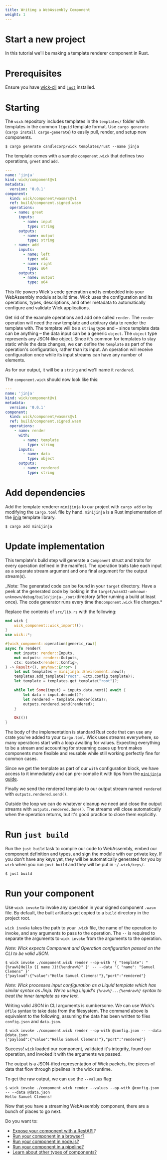 ```yaml
---
title: Writing a WebAssembly Component
weight: 1
---
```


# Start a new project

In this tutorial we'll be making a template renderer component in Rust.

# Prerequisites

Ensure you have [wick-cli](https://candle.dev/docs/wick/getting-started/installation/) and [`just`](https://github.com/casey/just#installation) installed.

# Starting

The `wick` repository includes templates in the `templates/` folder with templates in the common `liquid` template format. Use `cargo generate` (`cargo install cargo-generate`) to easily pull, render, and setup new components.

```console
$ cargo generate candlecorp/wick templates/rust --name jinja
```

The template comes with a sample `component.wick` that defines two operations, `greet` and `add`.

```yaml
---
name: 'jinja'
kind: wick/component@v1
metadata:
  version: '0.0.1'
component:
  kind: wick/component/wasmrs@v1
  ref: build/component.signed.wasm
  operations:
    - name: greet
      inputs:
        - name: input
          type: string
      outputs:
        - name: output
          type: string
    - name: add
      inputs:
        - name: left
          type: u64
        - name: right
          type: u64
      outputs:
        - name: output
          type: u64
```

This file powers Wick's code generation and is embedded into your WebAssembly module at build time. Wick uses the configuration and its operations, types, descriptions, and other metadata to automatically configure and validate Wick applications.

Get rid of the example operations and add one called `render`. The `render` operation will need the raw template and arbitrary data to render the template with. The template will be a `string` type and – since template data can be anything – the data input can be a generic `object`. The `object` type represents any JSON-like object. Since it's common for templates to stay static while the data changes, we can define the `template` as part of the operation's configuration, rather than its input. An operation will receive configuration once while its input streams can have any number of elements.

As for our output, it will be a `string` and we'll name it `rendered`.

The `component.wick` should now look like this:

```yaml
---
name: 'jinja'
kind: wick/component@v1
metadata:
  version: '0.0.1'
component:
  kind: wick/component/wasmrs@v1
  ref: build/component.signed.wasm
  operations:
    - name: render
      with:
        - name: template
          type: string
      inputs:
        - name: data
          type: object
      outputs:
        - name: rendered
          type: string
```

# Add dependencies

Add the template renderer `minijinja` to our project with `cargo add` or by modifying the `Cargo.toml` file by hand. `minijinja` is a Rust implementation of the [jinja](https://jinja.palletsprojects.com/en/3.1.x/) template library.

```console
$ cargo add minijinja
```

# Update implementation

This template's build step will generate a `Component` struct and traits for every operation defined in the manifest. The operation traits take each input as a separate stream argument and one final argument for the output stream(s).

_Note: The generated code can be found in your `target` directory. Have a peek at the generated code by looking in the `target/wasm32-unknown-unknown/debug/build/jinja-_/out/`directory (after running a build at least once). The code generator runs every time the`component.wick` file changes.\*

Replace the contents of `src/lib.rs` with the following:

```rs
mod wick {
    wick_component::wick_import!();
}
use wick::*;

#[wick_component::operation(generic_raw)]
async fn render(
    mut inputs: render::Inputs,
    mut outputs: render::Outputs,
    ctx: Context<render::Config>,
) -> Result<(), anyhow::Error> {
    let mut templates = minijinja::Environment::new();
    templates.add_template("root", &ctx.config.template)?;
    let template = templates.get_template("root")?;

    while let Some(input) = inputs.data.next().await {
        let data = input.decode()?;
        let rendered = template.render(data)?;
        outputs.rendered.send(rendered);
    }

    Ok(())
}
```

The body of the implementation is standard Rust code that can use any crate you've added to your `Cargo.toml`. Wick uses streams everywhere, so many operations start with a loop awaiting for values. Expecting everything to be a stream and accounting for streaming cases up front makes components more flexible and reusable while still working perfectly fine for common cases.

Since we get the template as part of our `with` configuration block, we have access to it immediately and can pre-compile it with tips from the [`minijinja` guide](https://crates.io/crates/minijinja).

Finally we send the rendered template to our output stream named `rendered` with `outputs.rendered.send()`.

Outside the loop we can do whatever cleanup we need and close the output streams with `outputs.rendered.done()`. The streams will close automatically when the operation returns, but it's good practice to close them explicitly.

# Run `just build`

Run the `just build` task to compile our code to WebAssembly, embed our component definition and types, and sign the module with our private key. If you don't have any keys yet, they will be automatically generated for you by `wick` when you run `just build` and they will be put in `~/.wick/keys/`.

```console
$ just build
```

# Run your component

Use `wick invoke` to invoke any operation in your signed component `.wasm` file. By default, the built artifacts get copied to a `build` directory in the project root.

`wick invoke` takes the path to your `.wick` file, the name of the operation to invoke, and any arguments to pass to the operation. The `--` is required to separate the arguments to `wick invoke` from the arguments to the operation.

_Note: Wick expects Component and Operation configuration passed on the CLI to be valid JSON._

```console
$ wick invoke ./component.wick render --op-with '{ "template": "{%raw%}Hello {{ name }}!{%endraw%}" }' -- --data '{ "name": "Samuel Clemens" }'
{"payload":{"value":"Hello Samuel Clemens!"},"port":"rendered"}
```

_Note: Wick processes input configuration as a Liquid template which has similar syntax as Jinja. We're using Liquid's `{%raw%}...{%endraw%}` syntax to treat the inner template as raw text._

Writing valid JSON in CLI arguments is cumbersome. We can use Wick's `@file` syntax to take data from the filesystem. The command above is equivalent to the following, assuming the data has been written to files `config.json` and `data.json`.

```console
$ wick invoke ./component.wick render --op-with @config.json -- --data @data.json
{"payload":{"value":"Hello Samuel Clemens!"},"port":"rendered"}
```

Success! `wick` loaded our component, validated it's integrity, found our operation, and invoked it with the arguments we passed.

The output is a JSON-ified representation of Wick packets, the pieces of data that flow through pipelines in the wick runtime.

To get the raw output, we can use the `--values` flag:

```console
$ wick invoke ./component.wick render --values --op-with @config.json -- --data @data.json
Hello Samuel Clemens!
```

Now that you have a streaming WebAssembly component, there are a bunch of places to go next.

Do you want to:

- [Expose your component with a RestAPI](../rest-api)?
- [Run your component in a browser?](../../reference/sdks/browser)
- [Run your component in node.js?](../../reference/sdks/nodejs)
- [Run your component in a pipeline?](../../reference/components/composite)
- [Learn about other types of components?](../../reference/components/)
